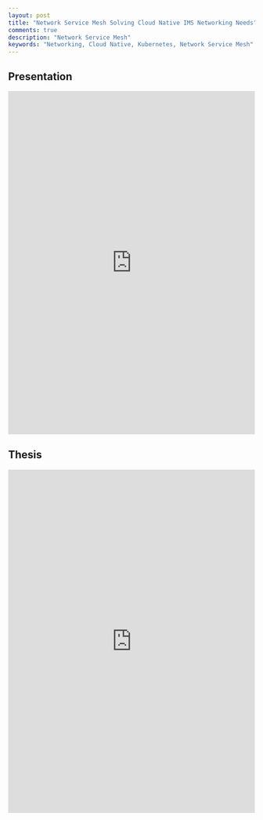 ```yaml
---
layout: post
title: "Network Service Mesh Solving Cloud Native IMS Networking Needs"
comments: true
description: "Network Service Mesh"
keywords: "Networking, Cloud Native, Kubernetes, Network Service Mesh"
---
```


## Presentation

<iframe src="https://onedrive.live.com/embed?cid=9597397AA5664D57&resid=9597397AA5664D57%2116131&authkey=AGYfvdU2Djz6vh0&em=2" width="100%" height="700" frameborder="0" scrolling="no"></iframe>

## Thesis

<iframe src="https://onedrive.live.com/embed?cid=9597397AA5664D57&resid=9597397AA5664D57%2116243&authkey=ACOnay3c1OOjvHE&em=2" width="100%" height="700" frameborder="0" scrolling="no"></iframe>

